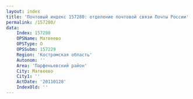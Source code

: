```yaml
---
layout: index
title: 'Почтовый индекс 157280: отделение почтовой связи Почты России'
permalink: /157280/
data:
    Index: 157280
    OPSName: Матвеево
    OPSType: О
    OPSSubm: 157229
    Region: 'Костромская область'
    Autonom: ''
    Area: 'Парфеньевский район'
    City: Матвеево
    City1: ''
    ActDate: '20110128'
    IndexOld: ''
---
```

